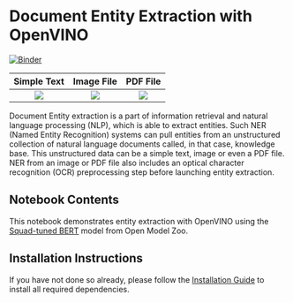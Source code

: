# Document Entity Extraction with OpenVINO

[![Binder](https://mybinder.org/badge_logo.svg)](https://mybinder.org/v2/gh/openvinotoolkit/openvino_notebooks/HEAD?filepath=notebooks%2F214-entity-extraction%2F214-entity-extraction.ipynb)

Simple Text            | Image File          |  PDF File
:-------------------------:|:-------------------------:|:-------------------------:
![](https://user-images.githubusercontent.com/33627846/159575177-bbcd5053-a6c6-4c0c-a1e3-b1c9f0f1e319.png)  |  ![](https://user-images.githubusercontent.com/33627846/159575191-646cc9a6-4588-4064-9717-6ae0be7bd982.png)  |  ![](https://user-images.githubusercontent.com/33627846/159575210-092c1822-79d7-40fe-ac3b-55ba7b7afa15.png)


Document Entity extraction is a part of information retrieval and natural language processing (NLP), which is able to extract entities. Such NER (Named Entity Recognition) systems can pull entities from an unstructured collection of natural language documents called, in that case, knowledge base. This unstructured data can be a simple text, image or even a PDF file. NER from an image or PDF file also includes an optical character recognition (OCR) preprocessing step before launching entity extraction.

## Notebook Contents

This notebook demonstrates entity extraction with OpenVINO using the [Squad-tuned BERT](https://github.com/openvinotoolkit/open_model_zoo/tree/master/models/intel/bert-small-uncased-whole-word-masking-squad-int8-0002) model from Open Model Zoo.

## Installation Instructions

If you have not done so already, please follow the [Installation Guide](../../README.md) to install all required dependencies.